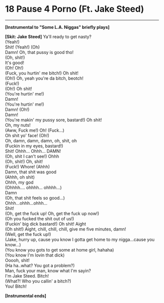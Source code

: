 # 18 Pause 4 Porno (Ft. Jake Steed)

-----
**[Instrumental to "Some L.A. Niggas" briefly plays]**

**[Skit: Jake Steed]**
Ya'll ready to get nasty?  
(Yeah!)  
Shit! (Yeah!) (Oh)  
Damn! Oh, that pussy is good tho!  
(Oh, shit!)  
It's good!  
(Oh! Oh!)  
(Fuck, you hurtin' me bitch!) Oh shit!  
(Oh!) Oh, yeah you're da bitch, beotch!  
(Fuck!)  
(Oh!) Oh shit!  
(You're hurtin' me!)  
Damn!  
(You're hurtin' me!)  
Damn! (Oh!)  
Damn!  
(You're makin' my pussy sore, bastard!) Oh shit!  
Oh, my nuts!  
(Aww, Fuck me!) Oh! (Fuck...)  
Oh shit yo' face! (Oh!)  
Oh, damn, damn, damn, oh, shit, oh  
(Fuckin in my eyes, bastard!)  
Shit! Ohhh... Ohhh... DAMN!  
(Oh, shit I can't see!) Ohhh  
(Oh, shit!) Oh, shit!  
(Fuck!) Whore! (Ahhh)  
Damn, that shit was good  
(Ahhh, oh shit)  
Ohhh, my god  
(Ohhhh.... ohhhh... ohhhh...)  
Damn  
(Oh, that shit feels so good...)  
Ohhh...ohhh...ohhh...  
Shit!  
(Oh, get the fuck up! Oh, get the fuck up now!)  
(Oh you fucked the shit out of us!)  
(Fuckin' big dick bastard!) Oh shit! Aight  
(Oh shit!) Aight, chill, chill, chill, give me five minutes, damn!  
(Well, get the fuck up!)  
(Jake, hurry up, cause you know I gotta get home to my nigga...cause you know...)  
(You know you gots to get some at home girl, hahaha)  
(You know I'm lovin that dick)  
Ooooh, shit!  
(Ha ha..what? You got a problem?)  
Man, fuck your man, know what I'm sayin?  
I'm Jake Steed. Bitch!  
(What?! Who you callin' a bitch?)  
You! Bitch!

**[Instrumental ends]**

